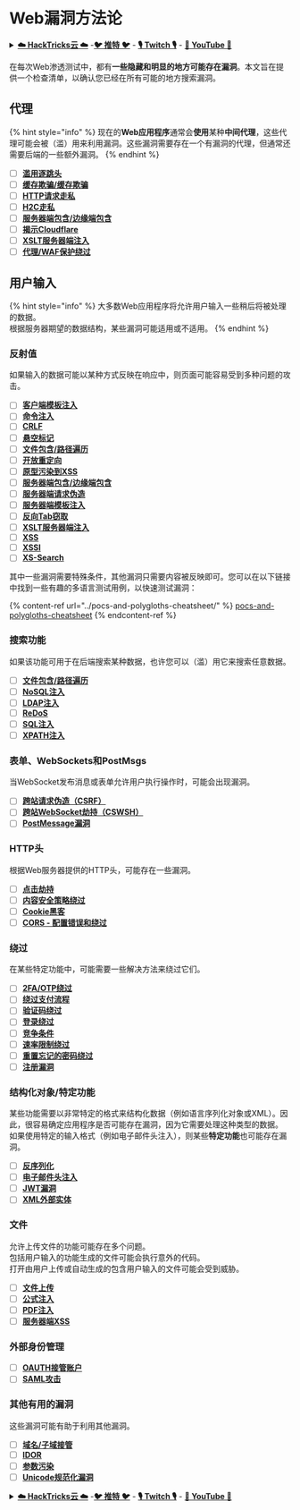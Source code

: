 # Web漏洞方法论

<details>

<summary><a href="https://cloud.hacktricks.xyz/pentesting-cloud/pentesting-cloud-methodology"><strong>☁️ HackTricks云 ☁️</strong></a> -<a href="https://twitter.com/hacktricks_live"><strong>🐦 推特 🐦</strong></a> - <a href="https://www.twitch.tv/hacktricks_live/schedule"><strong>🎙️ Twitch 🎙️</strong></a> - <a href="https://www.youtube.com/@hacktricks_LIVE"><strong>🎥 YouTube 🎥</strong></a></summary>

* 你在一家**网络安全公司**工作吗？你想在HackTricks中看到你的**公司广告**吗？或者你想获得**PEASS的最新版本或下载PDF格式的HackTricks**吗？请查看[**订阅计划**](https://github.com/sponsors/carlospolop)！
* 发现我们的独家[**NFTs**](https://opensea.io/collection/the-peass-family)收藏品[**The PEASS Family**](https://opensea.io/collection/the-peass-family)
* 获取[**官方PEASS和HackTricks周边产品**](https://peass.creator-spring.com)
* **加入**[**💬**](https://emojipedia.org/speech-balloon/) [**Discord群组**](https://discord.gg/hRep4RUj7f) 或 [**Telegram群组**](https://t.me/peass) 或 **关注**我在**Twitter**上的[**🐦**](https://github.com/carlospolop/hacktricks/tree/7af18b62b3bdc423e11444677a6a73d4043511e9/\[https:/emojipedia.org/bird/README.md)[**@carlospolopm**](https://twitter.com/hacktricks\_live)**。**
* **通过向**[**hacktricks repo**](https://github.com/carlospolop/hacktricks) **和**[**hacktricks-cloud repo**](https://github.com/carlospolop/hacktricks-cloud) **提交PR来分享你的黑客技巧。**

</details>

在每次Web渗透测试中，都有**一些隐藏和明显的地方可能存在漏洞**。本文旨在提供一个检查清单，以确认您已经在所有可能的地方搜索漏洞。

## 代理

{% hint style="info" %}
现在的**Web应用程序**通常会**使用**某种**中间代理**，这些代理可能会被（滥）用来利用漏洞。这些漏洞需要存在一个有漏洞的代理，但通常还需要后端的一些额外漏洞。
{% endhint %}

* [ ] [**滥用逐跳头**](../abusing-hop-by-hop-headers.md)
* [ ] [**缓存欺骗/缓存欺骗**](../cache-deception.md)
* [ ] [**HTTP请求走私**](../http-request-smuggling/)
* [ ] [**H2C走私**](../h2c-smuggling.md)
* [ ] [**服务器端包含/边缘端包含**](../server-side-inclusion-edge-side-inclusion-injection.md)
* [ ] [**揭示Cloudflare**](../../network-services-pentesting/pentesting-web/uncovering-cloudflare.md)
* [ ] [**XSLT服务器端注入**](../xslt-server-side-injection-extensible-stylesheet-languaje-transformations.md)
* [ ] [**代理/WAF保护绕过**](../proxy-waf-protections-bypass.md)

## **用户输入**

{% hint style="info" %}
大多数Web应用程序将允许用户输入一些稍后将被处理的数据。\
根据服务器期望的数据结构，某些漏洞可能适用或不适用。
{% endhint %}

### **反射值**

如果输入的数据可能以某种方式反映在响应中，则页面可能容易受到多种问题的攻击。

* [ ] [**客户端模板注入**](../client-side-template-injection-csti.md)
* [ ] [**命令注入**](../command-injection.md)
* [ ] [**CRLF**](../crlf-0d-0a.md)
* [ ] [**悬空标记**](../dangling-markup-html-scriptless-injection/)
* [ ] [**文件包含/路径遍历**](../file-inclusion/)
* [ ] [**开放重定向**](../open-redirect.md)
* [ ] [**原型污染到XSS**](../deserialization/nodejs-proto-prototype-pollution/#client-side-prototype-pollution-to-xss)
* [ ] [**服务器端包含/边缘端包含**](../server-side-inclusion-edge-side-inclusion-injection.md)
* [ ] [**服务器端请求伪造**](../ssrf-server-side-request-forgery/)
* [ ] [**服务器端模板注入**](../ssti-server-side-template-injection/)
* [ ] [**反向Tab窃取**](../reverse-tab-nabbing.md)
* [ ] [**XSLT服务器端注入**](../xslt-server-side-injection-extensible-stylesheet-languaje-transformations.md)
* [ ] [**XSS**](../xss-cross-site-scripting/)
* [ ] [**XSSI**](../xssi-cross-site-script-inclusion.md)
* [ ] [**XS-Search**](../xs-search.md)

其中一些漏洞需要特殊条件，其他漏洞只需要内容被反映即可。您可以在以下链接中找到一些有趣的多语言测试用例，以快速测试漏洞：

{% content-ref url="../pocs-and-polygloths-cheatsheet/" %}
[pocs-and-polygloths-cheatsheet](../pocs-and-polygloths-cheatsheet/)
{% endcontent-ref %}

### **搜索功能**

如果该功能可用于在后端搜索某种数据，也许您可以（滥）用它来搜索任意数据。

* [ ] [**文件包含/路径遍历**](../file-inclusion/)
* [ ] [**NoSQL注入**](../nosql-injection.md)
* [ ] [**LDAP注入**](../ldap-injection.md)
* [ ] [**ReDoS**](../regular-expression-denial-of-service-redos.md)
* [ ] [**SQL注入**](../sql-injection/)
* [ ] [**XPATH注入**](../xpath-injection.md)
### **表单、WebSockets和PostMsgs**

当WebSocket发布消息或表单允许用户执行操作时，可能会出现漏洞。

* [ ] [**跨站请求伪造（CSRF）**](../csrf-cross-site-request-forgery.md)
* [ ] [**跨站WebSocket劫持（CSWSH）**](../websocket-attacks.md)
* [ ] [**PostMessage漏洞**](../postmessage-vulnerabilities/)

### **HTTP头**

根据Web服务器提供的HTTP头，可能存在一些漏洞。

* [ ] [**点击劫持**](../clickjacking.md)
* [ ] [**内容安全策略绕过**](../content-security-policy-csp-bypass/)
* [ ] [**Cookie黑客**](../hacking-with-cookies/)
* [ ] [**CORS - 配置错误和绕过**](../cors-bypass.md)

### **绕过**

在某些特定功能中，可能需要一些解决方法来绕过它们。

* [ ] [**2FA/OTP绕过**](../2fa-bypass.md)
* [ ] [**绕过支付流程**](../bypass-payment-process.md)
* [ ] [**验证码绕过**](../captcha-bypass.md)
* [ ] [**登录绕过**](../login-bypass/)
* [ ] [**竞争条件**](../race-condition.md)
* [ ] [**速率限制绕过**](../rate-limit-bypass.md)
* [ ] [**重置忘记的密码绕过**](../reset-password.md)
* [ ] [**注册漏洞**](../registration-vulnerabilities.md)

### **结构化对象/特定功能**

某些功能需要以非常特定的格式来结构化数据（例如语言序列化对象或XML）。因此，很容易确定应用程序是否可能存在漏洞，因为它需要处理这种类型的数据。\
如果使用特定的输入格式（例如电子邮件头注入），则某些**特定功能**也可能存在漏洞。

* [ ] [**反序列化**](../deserialization/)
* [ ] [**电子邮件头注入**](../email-injections.md)
* [ ] [**JWT漏洞**](../hacking-jwt-json-web-tokens.md)
* [ ] [**XML外部实体**](../xxe-xee-xml-external-entity.md)

### 文件

允许上传文件的功能可能存在多个问题。\
包括用户输入的功能生成的文件可能会执行意外的代码。\
打开由用户上传或自动生成的包含用户输入的文件可能会受到威胁。

* [ ] [**文件上传**](../file-upload/)
* [ ] [**公式注入**](../formula-doc-latex-injection.md)
* [ ] [**PDF注入**](../xss-cross-site-scripting/pdf-injection.md)
* [ ] [**服务器端XSS**](../xss-cross-site-scripting/server-side-xss-dynamic-pdf.md)

### **外部身份管理**

* [ ] [**OAUTH接管账户**](../oauth-to-account-takeover.md)
* [ ] [**SAML攻击**](../saml-attacks/)

### **其他有用的漏洞**

这些漏洞可能有助于利用其他漏洞。

* [ ] [**域名/子域接管**](../domain-subdomain-takeover.md)
* [ ] [**IDOR**](../idor.md)
* [ ] [**参数污染**](../parameter-pollution.md)
* [ ] [**Unicode规范化漏洞**](../unicode-injection/)

<details>

<summary><a href="https://cloud.hacktricks.xyz/pentesting-cloud/pentesting-cloud-methodology"><strong>☁️ HackTricks云 ☁️</strong></a> -<a href="https://twitter.com/hacktricks_live"><strong>🐦 推特 🐦</strong></a> - <a href="https://www.twitch.tv/hacktricks_live/schedule"><strong>🎙️ Twitch 🎙️</strong></a> - <a href="https://www.youtube.com/@hacktricks_LIVE"><strong>🎥 YouTube 🎥</strong></a></summary>

* 您在**网络安全公司**工作吗？您想在HackTricks中看到您的**公司广告**吗？或者您想获得PEASS的**最新版本或下载PDF格式的HackTricks**吗？请查看[**订阅计划**](https://github.com/sponsors/carlospolop)！
* 发现我们的独家[NFT](https://opensea.io/collection/the-peass-family)收藏品[**The PEASS Family**](https://opensea.io/collection/the-peass-family)
* 获取[**官方PEASS和HackTricks周边产品**](https://peass.creator-spring.com)
* **加入**[**💬**](https://emojipedia.org/speech-balloon/) [**Discord群组**](https://discord.gg/hRep4RUj7f)或[**电报群组**](https://t.me/peass)，或在**Twitter**上**关注**我[**🐦**](https://github.com/carlospolop/hacktricks/tree/7af18b62b3bdc423e11444677a6a73d4043511e9/\[https:/emojipedia.org/bird/README.md)[**@carlospolopm**](https://twitter.com/hacktricks\_live)**。**
* **通过向**[**hacktricks repo**](https://github.com/carlospolop/hacktricks) **和**[**hacktricks-cloud repo**](https://github.com/carlospolop/hacktricks-cloud) **提交PR来分享您的黑客技巧。**

</details>
